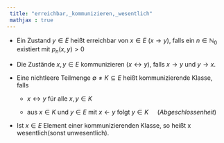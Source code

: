```yaml
---
 title: "erreichbar,_kommunizieren,_wesentlich"
 mathjax : true
---
```

-   Ein Zustand $y \in E$ heißt erreichbar von $x \in E$
    $(x \rightarrow y)$, falls ein $n \in \mathbb{N}_{0}$ existiert mit
    $p_{n}(x,y)>0$

-   Die Zustände $x,y \in E$ kommunizieren $(x\leftrightarrow y)$, falls
    $x \rightarrow y$ und $y \rightarrow x$.

-   Eine nichtleere Teilmenge $\emptyset \neq K \subseteq E$ heißt
    kommunizierende Klasse, falls

    -   $x \leftrightarrow y$ für alle $x,y \in K$

    -   aus $x \in K$ und $y \in E$ mit $x \leftarrow y$ folgt $y \in K$
        $\quad (Abgeschlossenheit)$

-   Ist $x \in E$ Element einer kommunizierenden Klasse, so heißt x
    wesentlich(sonst unwesentlich).
